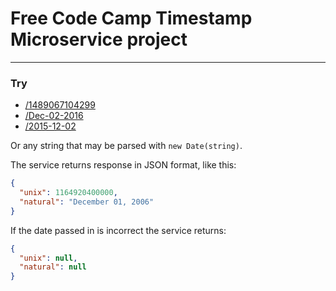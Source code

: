# Free Code Camp Timestamp Microservice project
___

### Try


- [/1489067104299](https://fcc-ts-ms-osenvosem.herokuapp.com/1489067104299)
- [/Dec-02-2016](https://fcc-ts-ms-osenvosem.herokuapp.com/Dec-02-2016)
- [/2015-12-02](https://fcc-ts-ms-osenvosem.herokuapp.com/2015-12-02)


Or any string that may be parsed with `new Date(string)`.

The service returns response in JSON format, like this:

```json
{
  "unix": 1164920400000,
  "natural": "December 01, 2006"
}
```

If the date passed in is incorrect the service returns:

```json
{
  "unix": null,
  "natural": null
}
```